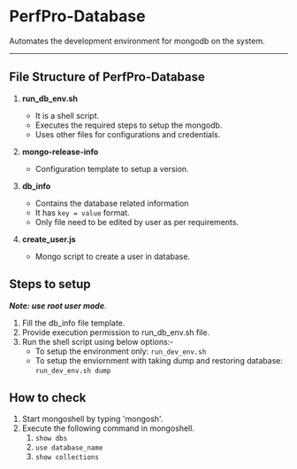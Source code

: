 # PerfPro-Database

Automates the development environment for mongodb on the system.

---

## File Structure of PerfPro-Database

1. **run_db_env.sh**
    - It is a shell script.
    - Executes the required steps to setup the mongodb.
    - Uses other files for configurations and credentials.

2. **mongo-release-info**
    - Configuration template to setup a version.

3. **db_info**
    - Contains the database related information
    - It has `key = value` format.
    - Only file need to be edited by user as per requirements.

4. **create_user.js**
    - Mongo script to create a user in database.

## Steps to setup

***Note: use root user mode***.

1. Fill the db_info file template.
2. Provide execution permission to run_db_env.sh file.
3. Run the shell script using below options:-
    - To setup the environment only: `run_dev_env.sh`
    - To setup the enviornment with taking dump and restoring database: `run_dev_env.sh dump`

## How to check

1. Start mongoshell by typing 'mongosh'.
2. Execute the following command in mongoshell.
    1. `show dbs`
    2. `use database_name`
    3. `show collections`
